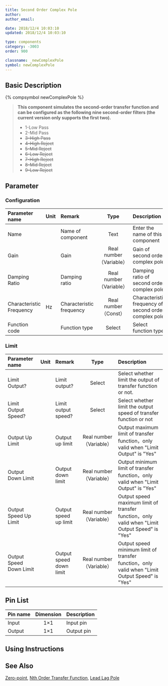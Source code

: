 ```yaml
---
title: Second Order Complex Pole
author:
author_email:

date: 2018/12/4 10:03:10
updated: 2018/12/4 10:03:10

type: components
category: -3003
order: 900

classname: _newComplexPole
symbol: newComplexPole
---
```


## Basic Description

{% compsymbol newComplexPole %}

> **This component simulates the second-order transfer function and can be configured as the following nine second-order filters (the current version only supports the first two).**
>
> - 1-Low Pass
> - 2-Mid Pass
> - ~~3-High Pass~~
> - ~~4-High Reject~~
> - ~~5-Mid Reject~~
> - ~~6-Low Reject~~
> - ~~7-High Reject~~
> - ~~8-Mid Reject~~
> - ~~9-Low Reject~~

## Parameter

### Configuration

| Parameter name           | Unit | Remark                   |          Type           | Description                                           |
| :----------------------- | :--- | :----------------------- | :---------------------: | :---------------------------------------------------- |
| Name                     |      | Name of component        |          Text           | Enter the name of this component                      |
| Gain                     |      | Gain                     | Real number（Variable） | Gain of second order complex pole                     |
| Damping Ratio            |      | Damping ratio            | Real number（Variable） | Damping ratio of second order complex pole            |
| Characteristic Frequency | Hz   | Characteristic frequency |  Real number（Const）   | Characteristic frequency of second order complex pole |
| Function code            |      | Function type            |         Select          | Select function type                                  |

### Limit

| Parameter name          | Unit | Remark                  |          Type           | Description                                                                                    |
| :---------------------- | :--- | :---------------------- | :---------------------: | :--------------------------------------------------------------------------------------------- |
| Limit Output?           |      | Limit output?           |         Select          | Select whether limit the output of transfer function or not.                                   |
| Limit Output Speed?     |      | Limit output speed?     |         Select          | Select whether limit the output speed of transfer function or not                              |
| Output Up Limit         |      | Output up limit         | Real number（Variable） | Output maximum limit of transfer function，only valid when "Limit Output" is "Yes"             |
| Output Down Limit       |      | Output down limit       | Real number（Variable） | Output minimum limit of transfer function，only valid when "Limit Output" is "Yes"             |
| Output Speed Up Limit   |      | Output speed up limit   | Real number（Variable） | Output speed maximum limit of transfer function，only valid when "Limit Output Speed" is "Yes" |
| Output Speed Down Limit |      | Output speed down limit | Real number（Variable） | Output speed minimum limit of transfer function，only valid when "Limit Output Speed" is "Yes" |

## Pin List

| Pin name | Dimension | Description |
| :------- | :-------: | :---------- |
| Input    |    1×1    | Input pin   |
| Output   |    1×1    | Output pin  |

## Using Instructions

## See Also

[Zero-point](comp_newZero.html), [Nth Order Transfer Function](comp_newNthOrderTransFunc.html), [Lead Lag Pole](comp_newLeadLag.html)
